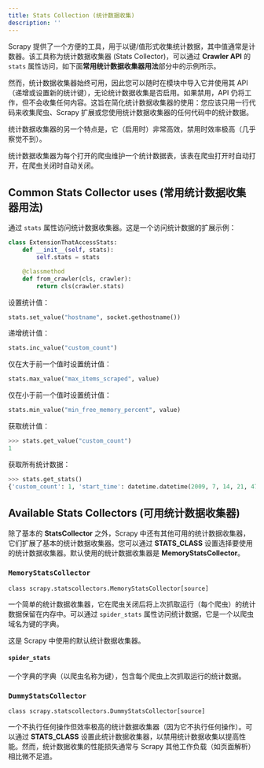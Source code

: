 ```yaml
---
title: Stats Collection (统计数据收集)
description: ''
---
```


Scrapy 提供了一个方便的工具，用于以键/值形式收集统计数据，其中值通常是计数器。该工具称为统计数据收集器 (Stats Collector)，可以通过 **Crawler API** 的 `stats` 属性访问，如下面**常用统计数据收集器用法**部分中的示例所示。

然而，统计数据收集器始终可用，因此您可以随时在模块中导入它并使用其 API（递增或设置新的统计键），无论统计数据收集是否启用。如果禁用，API 仍将工作，但不会收集任何内容。这旨在简化统计数据收集器的使用：您应该只用一行代码来收集爬虫、Scrapy 扩展或您使用统计数据收集器的任何代码中的统计数据。

统计数据收集器的另一个特点是，它（启用时）非常高效，禁用时效率极高（几乎察觉不到）。

统计数据收集器为每个打开的爬虫维护一个统计数据表，该表在爬虫打开时自动打开，在爬虫关闭时自动关闭。

## Common Stats Collector uses (常用统计数据收集器用法)

通过 `stats` 属性访问统计数据收集器。这是一个访问统计数据的扩展示例：

```python
class ExtensionThatAccessStats:
    def __init__(self, stats):
        self.stats = stats

    @classmethod
    def from_crawler(cls, crawler):
        return cls(crawler.stats)
```

设置统计值：

```python
stats.set_value("hostname", socket.gethostname())
```

递增统计值：

```python
stats.inc_value("custom_count")
```

仅在大于前一个值时设置统计值：

```python
stats.max_value("max_items_scraped", value)
```

仅在小于前一个值时设置统计值：

```python
stats.min_value("min_free_memory_percent", value)
```

获取统计值：

```python
>>> stats.get_value("custom_count")
1
```

获取所有统计数据：

```python
>>> stats.get_stats()
{'custom_count': 1, 'start_time': datetime.datetime(2009, 7, 14, 21, 47, 28, 977139)}
```

## Available Stats Collectors (可用统计数据收集器)

除了基本的 **StatsCollector** 之外，Scrapy 中还有其他可用的统计数据收集器，它们扩展了基本的统计数据收集器。您可以通过 **STATS\_CLASS** 设置选择要使用的统计数据收集器。默认使用的统计数据收集器是 **MemoryStatsCollector**。

### `MemoryStatsCollector`

`class scrapy.statscollectors.MemoryStatsCollector[source]`

一个简单的统计数据收集器，它在爬虫关闭后将上次抓取运行（每个爬虫）的统计数据保留在内存中。可以通过 `spider_stats` 属性访问统计数据，它是一个以爬虫域名为键的字典。

这是 Scrapy 中使用的默认统计数据收集器。

#### `spider_stats`

一个字典的字典（以爬虫名称为键），包含每个爬虫上次抓取运行的统计数据。

### `DummyStatsCollector`

`class scrapy.statscollectors.DummyStatsCollector[source]`

一个不执行任何操作但效率极高的统计数据收集器（因为它不执行任何操作）。可以通过 **STATS\_CLASS** 设置此统计数据收集器，以禁用统计数据收集以提高性能。然而，统计数据收集的性能损失通常与 Scrapy 其他工作负载（如页面解析）相比微不足道。
